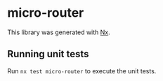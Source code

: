 # micro-router

This library was generated with [Nx](https://nx.dev).

## Running unit tests

Run `nx test micro-router` to execute the unit tests.

